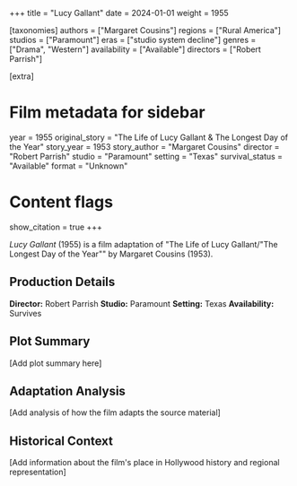 +++
title = "Lucy Gallant"
date = 2024-01-01
weight = 1955

[taxonomies]
authors = ["Margaret Cousins"]
regions = ["Rural America"]
studios = ["Paramount"]
eras = ["studio system decline"]
genres = ["Drama", "Western"]
availability = ["Available"]
directors = ["Robert Parrish"]

[extra]
# Film metadata for sidebar
year = 1955
original_story = "The Life of Lucy Gallant & The Longest Day of the Year"
story_year = 1953
story_author = "Margaret Cousins"
director = "Robert Parrish"
studio = "Paramount"
setting = "Texas"
survival_status = "Available"
format = "Unknown"

# Content flags
show_citation = true
+++

*Lucy Gallant* (1955) is a film adaptation of "The Life of Lucy Gallant/"The Longest Day of the Year"" by Margaret Cousins (1953).

## Production Details

**Director:** Robert Parrish
**Studio:** Paramount
**Setting:** Texas
**Availability:** Survives

## Plot Summary

[Add plot summary here]

## Adaptation Analysis

[Add analysis of how the film adapts the source material]

## Historical Context

[Add information about the film's place in Hollywood history and regional representation]